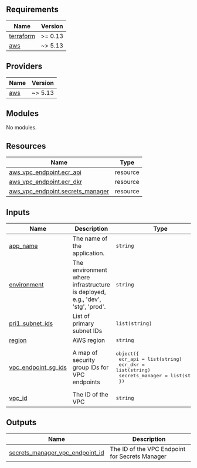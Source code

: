 <!-- BEGIN_TF_DOCS -->
## Requirements

| Name | Version |
|------|---------|
| <a name="requirement_terraform"></a> [terraform](#requirement\_terraform) | >= 0.13 |
| <a name="requirement_aws"></a> [aws](#requirement\_aws) | ~> 5.13 |

## Providers

| Name | Version |
|------|---------|
| <a name="provider_aws"></a> [aws](#provider\_aws) | ~> 5.13 |

## Modules

No modules.

## Resources

| Name | Type |
|------|------|
| [aws_vpc_endpoint.ecr_api](https://registry.terraform.io/providers/hashicorp/aws/latest/docs/resources/vpc_endpoint) | resource |
| [aws_vpc_endpoint.ecr_dkr](https://registry.terraform.io/providers/hashicorp/aws/latest/docs/resources/vpc_endpoint) | resource |
| [aws_vpc_endpoint.secrets_manager](https://registry.terraform.io/providers/hashicorp/aws/latest/docs/resources/vpc_endpoint) | resource |

## Inputs

| Name | Description | Type | Default | Required |
|------|-------------|------|---------|:--------:|
| <a name="input_app_name"></a> [app\_name](#input\_app\_name) | The name of the application. | `string` | n/a | yes |
| <a name="input_environment"></a> [environment](#input\_environment) | The environment where infrastructure is deployed, e.g., 'dev', 'stg', 'prod'. | `string` | n/a | yes |
| <a name="input_pri1_subnet_ids"></a> [pri1\_subnet\_ids](#input\_pri1\_subnet\_ids) | List of primary subnet IDs | `list(string)` | n/a | yes |
| <a name="input_region"></a> [region](#input\_region) | AWS region | `string` | n/a | yes |
| <a name="input_vpc_endpoint_sg_ids"></a> [vpc\_endpoint\_sg\_ids](#input\_vpc\_endpoint\_sg\_ids) | A map of security group IDs for VPC endpoints | <pre>object({<br>    ecr_api         = list(string)<br>    ecr_dkr         = list(string)<br>    secrets_manager = list(string)<br>  })</pre> | n/a | yes |
| <a name="input_vpc_id"></a> [vpc\_id](#input\_vpc\_id) | The ID of the VPC | `string` | n/a | yes |

## Outputs

| Name | Description |
|------|-------------|
| <a name="output_secrets_manager_vpc_endpoint_id"></a> [secrets\_manager\_vpc\_endpoint\_id](#output\_secrets\_manager\_vpc\_endpoint\_id) | The ID of the VPC Endpoint for Secrets Manager |
<!-- END_TF_DOCS -->
